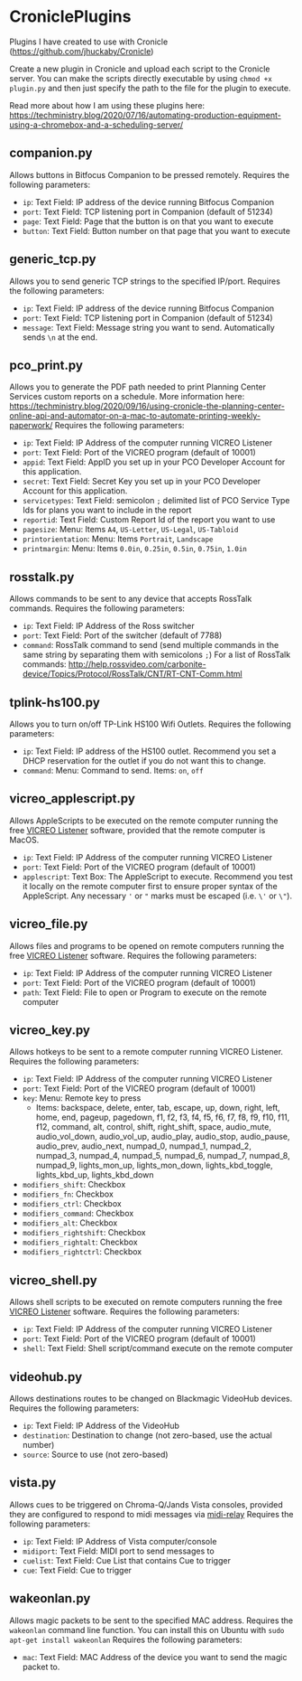 # CroniclePlugins
Plugins I have created to use with Cronicle (https://github.com/jhuckaby/Cronicle)

Create a new plugin in Cronicle and upload each script to the Cronicle server. You can make the scripts directly executable by using `chmod +x plugin.py` and then just specify the path to the file for the plugin to execute.

Read more about how I am using these plugins here: https://techministry.blog/2020/07/16/automating-production-equipment-using-a-chromebox-and-a-scheduling-server/

## companion.py
Allows buttons in Bitfocus Companion to be pressed remotely.
Requires the following parameters:
* `ip`: Text Field: IP address of the device running Bitfocus Companion
* `port`: Text Field: TCP listening port in Companion (default of 51234)
* `page`: Text Field: Page that the button is on that you want to execute
* `button`: Text Field: Button number on that page that you want to execute

## generic_tcp.py
Allows you to send generic TCP strings to the specified IP/port.
Requires the following parameters:
* `ip`: Text Field: IP address of the device running Bitfocus Companion
* `port`: Text Field: TCP listening port in Companion (default of 51234)
* `message`: Text Field: Message string you want to send. Automatically sends `\n` at the end.

## pco_print.py
Allows you to generate the PDF path needed to print Planning Center Services custom reports on a schedule. More information here: https://techministry.blog/2020/09/16/using-cronicle-the-planning-center-online-api-and-automator-on-a-mac-to-automate-printing-weekly-paperwork/
Requires the following parameters:
* `ip`: Text Field: IP Address of the computer running VICREO Listener
* `port`: Text Field: Port of the VICREO program (default of 10001)
* `appid`: Text Field: AppID you set up in your PCO Developer Account for this application.
* `secret`: Text Field: Secret Key you set up in your PCO Developer Account for this application.
* `servicetypes`: Text Field: semicolon `;` delimited list of PCO Service Type Ids for plans you want to include in the report
* `reportid`: Text Field: Custom Report Id of the report you want to use
* `pagesize`: Menu: Items `A4`, `US-Letter`, `US-Legal`, `US-Tabloid`
* `printorientation`: Menu: Items `Portrait`, `Landscape`
* `printmargin`: Menu: Items `0.0in`, `0.25in`, `0.5in`, `0.75in`, `1.0in` 

## rosstalk.py
Allows commands to be sent to any device that accepts RossTalk commands.
Requires the following parameters:
* `ip`: Text Field: IP Address of the Ross switcher
* `port`: Text Field: Port of the switcher (default of 7788)
* `command`: RossTalk command to send (send multiple commands in the same string by separating them with semicolons `;`) For a list of RossTalk commands: http://help.rossvideo.com/carbonite-device/Topics/Protocol/RossTalk/CNT/RT-CNT-Comm.html

## tplink-hs100.py
Allows you to turn on/off TP-Link HS100 Wifi Outlets.
Requires the following parameters:
* `ip`: Text Field: IP address of the HS100 outlet. Recommend you set a DHCP reservation for the outlet if you do not want this to change.
* `command`: Menu: Command to send. Items: `on`, `off`

## vicreo_applescript.py
Allows AppleScripts to be executed on the remote computer running the free [VICREO Listener](https://jeffreydavidsz.github.io/VICREO-Listener/) software, provided that the remote computer is MacOS.
* `ip`: Text Field: IP Address of the computer running VICREO Listener
* `port`: Text Field: Port of the VICREO program (default of 10001)
* `applescript`: Text Box: The AppleScript to execute. Recommend you test it locally on the remote computer first to ensure proper syntax of the AppleScript. Any necessary `'` or `"` marks must be escaped (i.e. `\'` or `\"`).

## vicreo_file.py
Allows files and programs to be opened on remote computers running the free [VICREO Listener](https://jeffreydavidsz.github.io/VICREO-Listener/) software.
Requires the following parameters:
* `ip`: Text Field: IP Address of the computer running VICREO Listener
* `port`: Text Field: Port of the VICREO program (default of 10001)
* `path`: Text Field: File to open or Program to execute on the remote computer

## vicreo_key.py
Allows hotkeys to be sent to a remote computer running VICREO Listener.
Requires the following parameters:
* `ip`: Text Field: IP Address of the computer running VICREO Listener
* `port`: Text Field: Port of the VICREO program (default of 10001)
* `key`: Menu: Remote key to press
  * Items: backspace, delete, enter, tab, escape, up, down, right, left, home, end, pageup, pagedown, f1, f2, f3, f4, f5, f6, f7, f8, f9, f10, f11, f12, command, alt, control, shift, right_shift, space, audio_mute, audio_vol_down, audio_vol_up, audio_play, audio_stop, audio_pause, audio_prev, audio_next, numpad_0, numpad_1, numpad_2, numpad_3, numpad_4, numpad_5, numpad_6, numpad_7, numpad_8, numpad_9, lights_mon_up, lights_mon_down, lights_kbd_toggle, lights_kbd_up, lights_kbd_down
* `modifiers_shift`: Checkbox
* `modifiers_fn`: Checkbox
* `modifiers_ctrl`: Checkbox
* `modifiers_command`: Checkbox
* `modifiers_alt`: Checkbox
* `modifiers_rightshift`: Checkbox
* `modifiers_rightalt`: Checkbox
* `modifiers_rightctrl`: Checkbox

## vicreo_shell.py
Allows shell scripts to be executed on remote computers running the free [VICREO Listener](https://jeffreydavidsz.github.io/VICREO-Listener/) software.
Requires the following parameters:
* `ip`: Text Field: IP Address of the computer running VICREO Listener
* `port`: Text Field: Port of the VICREO program (default of 10001)
* `shell`: Text Field: Shell script/command execute on the remote computer

## videohub.py
Allows destinations routes to be changed on Blackmagic VideoHub devices.
Requires the following parameters:
* `ip`: Text Field: IP Address of the VideoHub
* `destination`: Destination to change (not zero-based, use the actual number)
* `source`: Source to use (not zero-based)

## vista.py
Allows cues to be triggered on Chroma-Q/Jands Vista consoles, provided they are configured to respond to midi messages via [midi-relay](http;//github.com/josephdadams/midi-relay)
Requires the following parameters:
* `ip`: Text Field: IP Address of Vista computer/console
* `midiport`: Text Field: MIDI port to send messages to
* `cuelist`: Text Field: Cue List that contains Cue to trigger
* `cue`: Text Field: Cue to trigger

## wakeonlan.py
Allows magic packets to be sent to the specified MAC address. Requires the `wakeonlan` command line function. You can install this on Ubuntu with `sudo apt-get install wakeonlan`
Requires the following parameters:
* `mac`: Text Field: MAC Address of the device you want to send the magic packet to.
